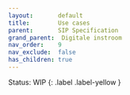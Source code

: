 ```yaml
---
layout:       default
title:        Use cases
parent:       SIP Specification
grand_parent:  Digitale instroom
nav_order:    9
nav_exclude:  false
has_children: true
---
```

Status: WIP
{: .label .label-yellow }